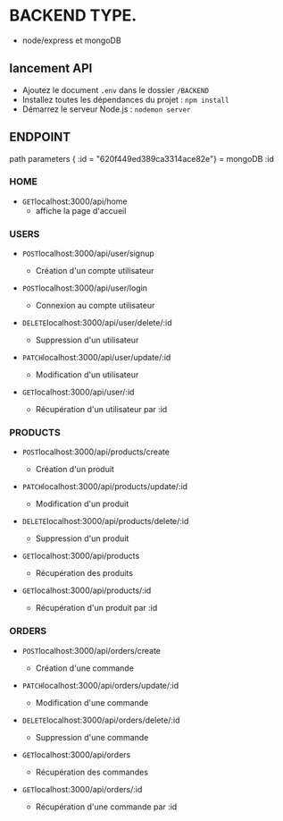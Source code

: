# BACKEND TYPE. 

* node/express et mongoDB

## lancement API

* Ajoutez  le document `.env` dans le dossier `/BACKEND`
* Installez toutes les dépendances du projet : `npm install`
* Démarrez le serveur Node.js : `nodemon server`


## ENDPOINT

path parameters
{ :id = "620f449ed389ca3314ace82e"} = mongoDB :id

### HOME

* `GET`localhost:3000/api/home
    * affiche la page d'accueil


### USERS

* `POST`localhost:3000/api/user/signup
    * Création d'un compte utilisateur

* `POST`localhost:3000/api/user/login
    * Connexion au compte utilisateur

* `DELETE`localhost:3000/api/user/delete/:id
    * Suppression d'un utilisateur

* `PATCH`localhost:3000/api/user/update/:id
    * Modification d'un utilisateur

* `GET`localhost:3000/api/user/:id
    * Récupération d'un utilisateur par :id


### PRODUCTS

* `POST`localhost:3000/api/products/create
    * Création d'un produit

* `PATCH`localhost:3000/api/products/update/:id
    * Modification d'un produit

* `DELETE`localhost:3000/api/products/delete/:id
    * Suppression d'un produit

* `GET`localhost:3000/api/products
    * Récupération des produits

* `GET`localhost:3000/api/products/:id
    * Récupération d'un produit par :id

### ORDERS

* `POST`localhost:3000/api/orders/create
    * Création d'une commande

* `PATCH`localhost:3000/api/orders/update/:id
    * Modification d'une commande

* `DELETE`localhost:3000/api/orders/delete/:id
    * Suppression d'une commande

* `GET`localhost:3000/api/orders
    * Récupération des commandes

* `GET`localhost:3000/api/orders/:id
    * Récupération d'une commande par :id
